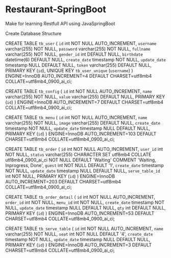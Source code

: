 # Restaurant-SpringBoot
Make for learning
Restfull API using JavaSpringBoot

Create Database Structure

CREATE TABLE `tb_user` (
  `id` int NOT NULL AUTO_INCREMENT,
  `username` varchar(255) NOT NULL,
  `password` varchar(255) NOT NULL,
  `fullname` varchar(255) NOT NULL,
  `gender_id` int DEFAULT NULL,
  `birthdate` datetime(6) DEFAULT NULL,
  `create_date` timestamp NOT NULL,
  `update_date` timestamp NULL DEFAULT NULL,
  `token` varchar(255) DEFAULT NULL,
  PRIMARY KEY (`id`),
  UNIQUE KEY `tb_user_unique` (`username`)
) ENGINE=InnoDB AUTO_INCREMENT=4 DEFAULT CHARSET=utf8mb4 COLLATE=utf8mb4_0900_ai_ci;

CREATE TABLE `tb_config` (
  `id` int NOT NULL AUTO_INCREMENT,
  `name` varchar(255) NOT NULL,
  `value` varchar(255) DEFAULT NULL,
  PRIMARY KEY (`id`)
) ENGINE=InnoDB AUTO_INCREMENT=7 DEFAULT CHARSET=utf8mb4 COLLATE=utf8mb4_0900_ai_ci;

CREATE TABLE `tb_menu` (
  `id` int NOT NULL AUTO_INCREMENT,
  `name` varchar(255) NOT NULL,
  `image` varchar(255) DEFAULT NULL,
  `create_date` timestamp NOT NULL,
  `update_date` timestamp NULL DEFAULT NULL,
  PRIMARY KEY (`id`)
) ENGINE=InnoDB AUTO_INCREMENT=103 DEFAULT CHARSET=utf8mb4 COLLATE=utf8mb4_0900_ai_ci;

CREATE TABLE `tb_order` (
  `id` int NOT NULL AUTO_INCREMENT,
  `user_id` int NOT NULL,
  `status` varchar(255) CHARACTER SET utf8mb4 COLLATE utf8mb4_0900_ai_ci NOT NULL DEFAULT 'Waiting' COMMENT 'Waiting, Inprogress, Done',
  `guest` int NOT NULL DEFAULT '1',
  `create_date` timestamp NOT NULL,
  `update_date` timestamp NULL DEFAULT NULL,
  `serve_table_id` int NOT NULL,
  PRIMARY KEY (`id`)
) ENGINE=InnoDB AUTO_INCREMENT=203 DEFAULT CHARSET=utf8mb4 COLLATE=utf8mb4_0900_ai_ci;

CREATE TABLE `tb_order_detail` (
  `id` int NOT NULL AUTO_INCREMENT,
  `order_id` int NOT NULL,
  `menu_id` int NOT NULL,
  `create_date` timestamp NOT NULL,
  `update_date` timestamp NULL DEFAULT NULL,
  `qty` int DEFAULT NULL,
  PRIMARY KEY (`id`)
) ENGINE=InnoDB AUTO_INCREMENT=53 DEFAULT CHARSET=utf8mb4 COLLATE=utf8mb4_0900_ai_ci;

CREATE TABLE `tb_serve_table` (
  `id` int NOT NULL AUTO_INCREMENT,
  `name` varchar(255) NOT NULL,
  `seat` int NOT NULL DEFAULT '4',
  `create_date` timestamp NOT NULL,
  `update_date` timestamp NULL DEFAULT NULL,
  PRIMARY KEY (`id`)
) ENGINE=InnoDB AUTO_INCREMENT=3 DEFAULT CHARSET=utf8mb4 COLLATE=utf8mb4_0900_ai_ci;
